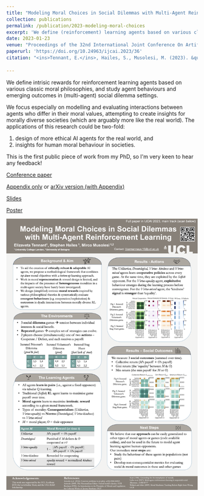 ```yaml
---
title: "Modeling Moral Choices in Social Dilemmas with Multi-Agent Reinforcement Learning"
collection: publications
permalink: /publication/2023-modeling-moral-choices
excerpt: 'We define (reinforcement) learning agents based on various classic moral philosophies, and study agent behaviours and emerging outcomes in (multi-agent) social dilemma settings. [Thread on X](https://x.com/liza_karmannaya/status/1617494756157972485)'
date: 2023-01-23
venue: "Proceedings of the 32nd International Joint Conference On Artificial Intelligence (IJCAI'23)"
paperurl: 'https://doi.org/10.24963/ijcai.2023/36' 
citation: "<ins>Tennant, E.</ins>, Hailes, S., Musolesi, M. (2023). &quot;Modeling Moral Choices in Social Dilemmas with Multi-Agent Reinforcement Learning.&quot; <i> Proceedings of the 32nd International Joint Conference On Artificial Intelligence (IJCAI'23) </i>"

---
```


We define intrisic rewards for reinforcement learning agents based on various classic moral philosophies, and study agent behaviours and emerging outcomes in (multi-agent) social dilemma settings. 

We focus especially on modelling and evaluating interactions between agents who differ in their moral values, attempting to create insights for morally diverse societies (which are arguably more like the real world). The applications of this research could be two-fold: 
1) design of more ethical AI agents for the real world, and
2) insights for human moral behaviour in societies.

This is the first public piece of work from my PhD, so I'm very keen to hear any feedback!

[Conference paper]( https://doi.org/10.24963/ijcai.2023/36) 

[Appendix only](http://liza-tennant.github.io/files/Appendix-IJCAI23.pdf) or [arXiv version (with Appendix)](http://arxiv.org/abs/2301.08491) 

[Slides](http://liza-tennant.github.io/files/Slides-IJCAI23-PDF.pdf) 

[Poster](http://liza-tennant.github.io/files/Poster-IJCAI23.pdf)

![Poster](/files/Poster-IJCAI23.png)

